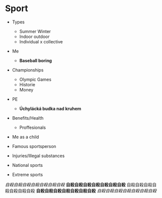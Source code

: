 # Sport
- Types
	- Summer Winter
	- Indoor outdoor
	- Individual x collective

- Me
	- **Baseball boring**

- Championships
	- Olympic Games
	- Historie
	- Money

- PE
	- **Úchylácká budka nad kruhem**

- Benefits/Health
	- Proffesionals
- Me as a child

- Famous sportsperson

- Injuries/Illegal substances

- National sports

- Extreme sports







*自殺自殺自殺自殺自殺自殺自殺*
**自殺自殺自殺自殺自殺自殺自殺**
自殺自殺自殺自殺自殺自殺自殺
**自殺自殺自殺自殺自殺自殺自殺**
*自殺自殺自殺自殺自殺自殺自殺*